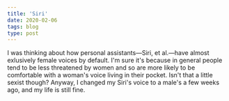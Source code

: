 ```yaml
---
title: 'Siri'
date: 2020-02-06
tags: blog
type: post
---
```

I was thinking about how personal assistants&mdash;Siri, et al.&mdash;have almost exlusively female voices by default. I'm sure it's because in general people tend to be less threatened by women and so are more likely to be comfortable with a woman's voice living in their pocket. Isn't that a little sexist though? Anyway, I changed my Siri's voice to a male's a few weeks ago, and my life is still fine.
